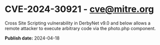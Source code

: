 # CVE-2024-30921 - cve@mitre.org

Cross Site Scripting vulnerability in DerbyNet v9.0 and below allows a remote attacker to execute arbitrary code via the photo.php component.

**Publish date:** 2024-04-18
